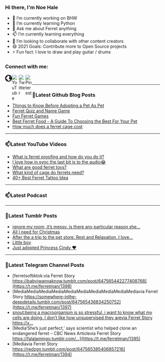 ### Hi there, I'm Noe Hale

- 🔭 I’m currently working on BHW
- 🌱 I’m currently learning Python
- 💬 Ask me about Ferret anything
- 📫 I’m currently learning everything
- 🔭 I’m looking to collaborate with other content creators
- 😄 2021 Goals: Contribute more to Open Source projects
- ⚡ Fun fact: I love to draw and play guitar / drums

### Connect with me:

[<img align="left" alt="ferretvoice.com" width="22px" src="https://raw.githubusercontent.com/iconic/open-iconic/master/svg/globe.svg" />](https://ferretvoice.com)
[<img align="left" alt="YouTube" width="22px" src="https://cdn.jsdelivr.net/npm/simple-icons@v3/icons/youtube.svg" />](https://www.youtube.com/channel/UCk665XTfaMLVwFVWUmgnDiw)
[<img align="left" alt="Twitter" width="22px" src="https://cdn.jsdelivr.net/npm/simple-icons@v3/icons/twitter.svg" />](https://twitter.com/voiceferret)
[<img align="left" alt="Pinterest" width="22px" src="https://cdn.jsdelivr.net/npm/simple-icons@v3/icons/pinterest.svg" />](https://www.pinterest.com/voiceferret/)

<br />

---
### 🔭Latest Github Blog Posts
<!-- GITHUB:START -->
- [Things to Know Before Adopting a Pet As Pet](http://noehale.github.io/things-to-know-before-adopting-a-pet-as-pet/)
- [Ferret Quiz and Name Game](http://noehale.github.io/ferret-quiz/)
- [Fun Ferret Games](http://noehale.github.io/fun-ferret-games/)
- [Best Ferret Food - A Guide To Choosing the Best For Your Pet](http://noehale.github.io/best-ferret-food/)
- [How much does a ferret cage cost](http://noehale.github.io/how-much-does-a-ferret-cage-cost/)
<!-- GITHUB:END -->
---
### 📫Latest YouTube Videos

<!-- YOUTUBE:START -->
- [What is ferret proofing and how do you do it?](https://www.youtube.com/watch?v=81Syh_DJBQQ)
- [I love how in sync the last bit is to the audio😂](https://www.youtube.com/watch?v=WHBeGHwSlGY)
- [What are good ferret toys?](https://www.youtube.com/watch?v=tPxRilBzc0s)
- [What kind of cage do ferrets need?](https://www.youtube.com/watch?v=xzz6hC3sR5A)
- [40+ Best Ferret Tattoo Idea](https://www.youtube.com/watch?v=KIKqduR6Xcs)
<!-- YOUTUBE:END -->

---
### 📫Latest Podcast

<!-- PODCAST:START -->
<!-- PODCAST:END -->
---
### 📝Latest Tumblr Posts

<!-- TUMBLR:START -->
- [ignore my room, it’s messy. is there any particular reason she...](https://come-forth-into-the-light.tumblr.com/post/647572928360218624)
- [All I need for Christmas](https://come-forth-into-the-light.tumblr.com/post/647550270366253056)
- [After the a trip to the pet store. Rest and Relaxation. I love...](https://come-forth-into-the-light.tumblr.com/post/647527604127219712)
- [Little boy](https://come-forth-into-the-light.tumblr.com/post/647482320734027776)
- [Just adopted Princess Cindy ❤](https://come-forth-into-the-light.tumblr.com/post/647459725364150273)
<!-- TUMBLR:END -->
---
### 📝Latest Telegram Channel Posts

<!-- TELEGRAM:START -->
- [ferretsoftiktok:via Ferret Story https://babyiwannaknow.tumblr.com/post/647565442277408768](https://t.me/ferretman/1398)
- [MediaMediaMediaMediaMediaMediaMediaMediaMediaMediavia Ferret Story https://somewhere-inthe-deepdetails.tumblr.com/post/647565436834250752](https://t.me/ferretman/1397)
- [snout:being a macroorganism is so stressful. i want to know what my cells are doing. I don’t like how unsupervised they arevia Ferret Story https://x...](https://t.me/ferretman/1396)
- [Media‘She’s just perfect,’ says scientist who helped clone an endangered ferret – CBC News Articlevia Ferret Story https://falalamingo.tumblr.com/...](https://t.me/ferretman/1395)
- [Mediavia Ferret Story https://redzgn.tumblr.com/post/647565385406857216](https://t.me/ferretman/1394)
<!-- TELEGRAM:END -->
